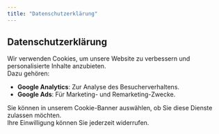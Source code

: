 ```yaml
---
title: "Datenschutzerklärung"
---
```


## Datenschutzerklärung

Wir verwenden Cookies, um unsere Website zu verbessern und personalisierte Inhalte anzubieten.  
Dazu gehören:

- **Google Analytics**: Zur Analyse des Besucherverhaltens.  
- **Google Ads**: Für Marketing- und Remarketing-Zwecke.  

Sie können in unserem Cookie-Banner auswählen, ob Sie diese Dienste zulassen möchten.  
Ihre Einwilligung können Sie jederzeit widerrufen.
